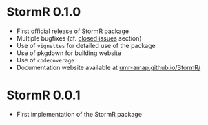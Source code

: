 # StormR 0.1.0
* First official release of StormR package
* Multiple bugfixes (cf. [closed issues](https://github.com/umr-amap/StormR/issues?q=is%3Aissue+is%3Aclosed) section)
* Use of `vignettes` for detailed use of the package
* Use of pkgdown for building website
* Use of `codecoverage`
* Documentation website available at [umr-amap.github.io/StormR/](umr-amap.github.io/StormR/)

# StormR 0.0.1
* First implementation of the StormR package
